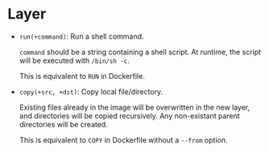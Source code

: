 # Layer

- <a name="run"></a>`run(+command)`: Run a shell command.

  `command` should be a string containing a shell script. At runtime, the script will be executed with `/bin/sh -c`.

  This is equivalent to `RUN` in Dockerfile.

- <a name="copy"></a>`copy(+src, +dst)`: Copy local file/directory.

  Existing files already in the image will be overwritten in the new layer, and directories will be copied recursively. Any non-existant parent directories will be created. <!-- TODO: test this -->

  This is equivalent to `COPY` in Dockerfile without a `--from` option.
